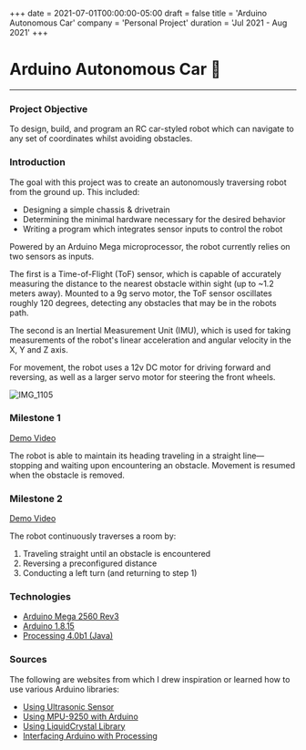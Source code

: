 +++
date = 2021-07-01T00:00:00-05:00
draft = false
title = 'Arduino Autonomous Car'
company = 'Personal Project'
duration = 'Jul 2021 - Aug 2021'
+++

# Arduino Autonomous Car :car:

***

### Project Objective

To design, build, and program an RC car-styled robot which can navigate to any set of coordinates whilst avoiding obstacles.

### Introduction

The goal with this project was to create an autonomously traversing robot from the ground up. This included:
  - Designing a simple chassis & drivetrain
  - Determining the minimal hardware necessary for the desired behavior
  - Writing a program which integrates sensor inputs to control the robot

Powered by an Arduino Mega microprocessor, the robot currently relies on two sensors as inputs. 

The first is a Time-of-Flight (ToF) sensor, which is capable of accurately measuring the distance to the nearest obstacle 
within sight (up to ~1.2 meters away). Mounted to a 9g servo motor, the ToF sensor oscillates roughly 120 degrees, detecting 
any obstacles that may be in the robots path.

The second is an Inertial Measurement Unit (IMU), which is used for taking measurements of the robot's linear acceleration
and angular velocity in the X, Y and Z axis.

For movement, the robot uses a 12v DC motor for driving forward and reversing, as well as a larger servo motor for steering
the front wheels.

![IMG_1105](https://user-images.githubusercontent.com/63004334/131267756-cafef62c-75af-483a-8575-36398ed931fd.JPG)

### Milestone 1

[Demo Video](https://user-images.githubusercontent.com/63004334/131267734-36d6d62d-99a6-4d6e-97c9-5c637e625004.mp4)

The robot is able to maintain its heading traveling in a straight line—stopping and waiting upon encountering an obstacle. 
Movement is resumed when the obstacle is removed.

### Milestone 2

[Demo Video](https://user-images.githubusercontent.com/63004334/131267668-aa9b7302-38d9-43cc-9d87-d7bb65c9efd6.mp4)

The robot continuously traverses a room by:
  1. Traveling straight until an obstacle is encountered
  2. Reversing a preconfigured distance
  3. Conducting a left turn (and returning to step 1)

### Technologies
  - [Arduino Mega 2560 Rev3](https://store.arduino.cc/products/arduino-mega-2560-rev3)
  - [Arduino 1.8.15](https://www.arduino.cc/en/software)
  - [Processing 4.0b1 (Java)](https://processing.org/download)

### Sources

The following are websites from which I drew inspiration or learned how to use various Arduino libraries:

  - [Using Ultrasonic Sensor](https://www.tutorialspoint.com/arduino/arduino_ultrasonic_sensor)
  - [Using MPU-9250 with Arduino](https://robojax.com/learn/arduino/?vid=robojax-MPU9250)
  - [Using LiquidCrystal Library](https://www.makerguides.com/character-lcd-arduino-tutorial/)
  - [Interfacing Arduino with Processing](https://learn.sparkfun.com/tutorials/connecting-arduino-to-processing/all)
